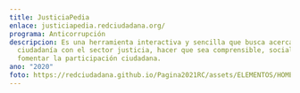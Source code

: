 ```yaml
---
title: JusticiaPedia
enlace: justiciapedia.redciudadana.org/
programa: Anticorrupción
descripcion: Es una herramienta interactiva y sencilla que busca acercar a la
  ciudadanía con el sector justicia, hacer que sea comprensible, socializar y
  fomentar la participación ciudadana.
ano: "2020"
foto: https://redciudadana.github.io/Pagina2021RC/assets/ELEMENTOS/HOME/PROYECTOS/02-JUSTICIAPEDIA.png
---
```

